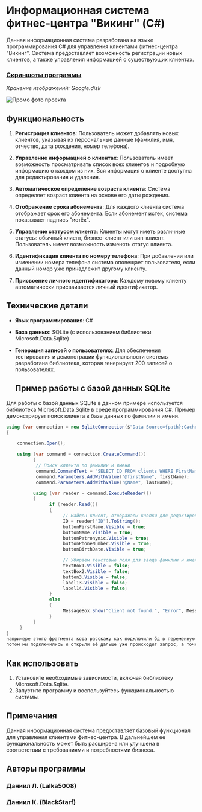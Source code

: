 # Информационная система фитнес-центра "Викинг" (C#)

Данная информационная система разработана на языке программирования C# для управления клиентами фитнес-центра "Викинг". Система предоставляет возможность регистрации новых клиентов, а также управления информацией о существующих клиентах.

### [Скриншоты программы](https://drive.google.com/drive/folders/1QOe6kp1X1rJuNa24Fia6LdjJsKU60qCi?usp=sharing)
*Хранение изображений: Google.disk*

 ![Промо фото проекта](https://i.postimg.cc/mrqXQHrx/image.png)

## Функциональность

1. **Регистрация клиентов**: Пользователь может добавлять новых клиентов, указывая их персональные данные (фамилия, имя, отчество, дата рождения, номер телефона).

2. **Управление информацией о клиентах**: Пользователь имеет возможность просматривать список всех клиентов и подробную информацию о каждом из них. Вся информация о клиенте доступна для редактирования и удаления.

3. **Автоматическое определение возраста клиента**: Система определяет возраст клиента на основе его даты рождения.

4. **Отображение срока абонемента**: Для каждого клиента система отображает срок его абонемента. Если абонемент истек, система показывает надпись "истёк".

5. **Управление статусом клиента**: Клиенты могут иметь различные статусы: обычный клиент, бизнес-клиент или вип-клиент. Пользователь имеет возможность изменять статус клиента.

6. **Идентификация клиента по номеру телефона**: При добавлении или изменении номера телефона система оповещает пользователя, если данный номер уже принадлежит другому клиенту.

7. **Присвоение личного идентификатора**: Каждому новому клиенту автоматически присваивается личный идентификатор.

## Технические детали

- **Язык программирования**: C#
- **База данных**: SQLite (с использованием библиотеки Microsoft.Data.Sqlite)
- **Генерация записей о пользователях**: Для обеспечения тестирования и демонстрации функциональности системы разработана библиотека, которая генерирует 200 записей о пользователях.

  ## Пример работы с базой данных SQLite

Для работы с базой данных SQLite в данном примере используется библиотека Microsoft.Data.Sqlite в среде программирования C#. Пример демонстрирует поиск клиента в базе данных по фамилии и имени.

``` C#
using (var connection = new SqliteConnection($"Data Source={path};Cache=Default;Mode=ReadWrite;"))
{

    connection.Open();

    using (var command = connection.CreateCommand())
          {
           // Поиск клиента по фамилии и имени
           command.CommandText = "SELECT ID FROM clients WHERE FirstName = @firstName AND Name = @Name";
           command.Parameters.AddWithValue("@firstName", firstName);
           command.Parameters.AddWithValue("@Name", lastName);

          using (var reader = command.ExecuteReader())
          {
                if (reader.Read())
                {
                     // Найден клиент, отображаем кнопки для редактирования данных
                     ID = reader["ID"].ToString();
                     buttonFirstName.Visible = true;
                     buttonName.Visible = true;
                     buttonPatronymic.Visible = true;
                     buttonPhoneNumber.Visible = true;
                     buttonBirthDate.Visible = true;

                     // Убираем текстовые поля для ввода фамилии и имени
                     textBox1.Visible = false;
                     textBox2.Visible = false;
                     button3.Visible = false;
                     label13.Visible = false;
                     label14.Visible = false;
                }
                else
                {
                     MessageBox.Show("Client not found.", "Error", MessageBoxButtons.OK, MessageBoxIcon.Error);
                }
          }
     }
}
напримере этого фрагмента кода расскажу как подключили бд в переменную path записали путь до базы данных задали разрешение читать и записывать
потом мы подключились и открыли её дальше уже происходит запрос, а точнее поиск есть ли эти данные в бд или нет если да, то записывается ID чтобы потом менять параметры пользователя
```
## Как использовать

1. Установите необходимые зависимости, включая библиотеку Microsoft.Data.Sqlite.
2. Запустите программу и воспользуйтесь функциональностью системы.

## Примечания

Данная информационная система предоставляет базовый функционал для управления клиентами фитнес-центра. В дальнейшем ее функциональность может быть расширена или улучшена в соответствии с требованиями и потребностями бизнеса.

## Авторы программы

### Даниил Л. (Lalka5008)
### Даниил К. (BlackStarf)
